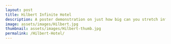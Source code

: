 ```yaml
---
layout: post
title: Hilbert Infinite Hotel
description: A poster demonstration on just how big can you stretch infinity.
image: assets/images/Hilbert.jpg
thumbnail: assets/images/Hilbert-thumb.jpg
permalink: /Hilbert-Hotel/
---
```


